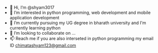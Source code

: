 - 👋 Hi, I’m @shyam3017
- 👀 I’m interested in python programming, web development and mobile application development
- 🌱 I’m currently pursuing my UG degree in bharath university and I'm currently learning python   
- 💞️ I’m looking to collaborate on ...
- 📫 Reach me if you are also interseted in python programming my email ID chimatashyam123@gmail.com 

<!---
shyam3017/shyam3017 is a ✨ special ✨ repository because its `README.md` (this file) appears on your GitHub profile.
You can click the Preview link to take a look at your changes.
--->
